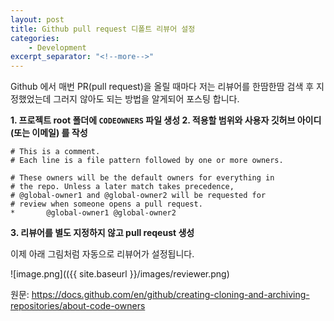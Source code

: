 ```yaml
---
layout: post
title: Github pull request 디폴트 리뷰어 설정
categories:
    - Development
excerpt_separator: "<!--more-->"
---
```



Github 에서 매번 PR(pull request)을 올릴 때마다 저는 리뷰어를 한땀한땀 검색 후 지정했었는데 그러지 않아도 되는 방법을 알게되어 포스팅 합니다.

**1. 프로젝트 root 폴더에 `CODEOWNERS` 파일 생성
2. 적용할 범위와 사용자 깃허브 아이디(또는 이메일) 를 작성**


```
# This is a comment.
# Each line is a file pattern followed by one or more owners.

# These owners will be the default owners for everything in
# the repo. Unless a later match takes precedence,
# @global-owner1 and @global-owner2 will be requested for
# review when someone opens a pull request.
*       @global-owner1 @global-owner2
```

**3. 리뷰어를 별도 지정하지 않고 pull reqeust 생성**

이제 아래 그림처럼 자동으로 리뷰어가 설정됩니다.

![image.png](({{ site.baseurl }}/images/reviewer.png)

원문: https://docs.github.com/en/github/creating-cloning-and-archiving-repositories/about-code-owners